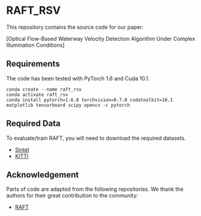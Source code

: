 # RAFT_RSV
This repository contains the source code for our paper:

[Optical Flow-Based Waterway Velocity Detection Algorithm Under Complex Illumination Conditions]

## Requirements
The code has been tested with PyTorch 1.6 and Cuda 10.1.
```Shell
conda create --name raft_rsv
conda activate raft_rsv
conda install pytorch=1.6.0 torchvision=0.7.0 cudatoolkit=10.1 matplotlib tensorboard scipy opencv -c pytorch
```

## Required Data
To evaluate/train RAFT, you will need to download the required datasets. 
* [Sintel](http://sintel.is.tue.mpg.de/)
* [KITTI](http://www.cvlibs.net/datasets/kitti/eval_scene_flow.php?benchmark=flow)


## Acknowledgement
Parts of code are adapted from the following repositories. We thank the authors for their great contribution to the community:
- [RAFT](https://github.com/princeton-vl/RAFT)
